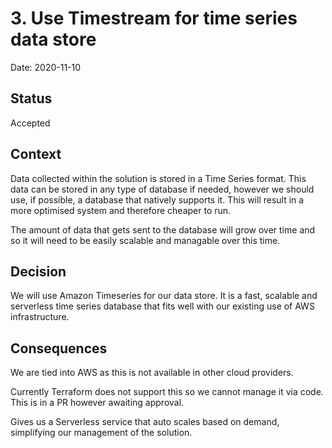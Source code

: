 # 3. Use Timestream for time series data store

Date: 2020-11-10

## Status

Accepted

## Context

Data collected within the solution is stored in a Time Series format. This data can be stored in any type of database if needed, however we should use, if possible, a database that natively supports it. This will result in a more optimised system and therefore cheaper to run.

The amount of data that gets sent to the database will grow over time and so it will need to be easily scalable and managable over this time.

## Decision

We will use Amazon Timeseries for our data store. It is a fast, scalable and serverless time series database that fits well with our existing use of AWS infrastructure.

## Consequences

We are tied into AWS as this is not available in other cloud providers.

Currently Terraform does not support this so we cannot manage it via code. This is in a PR however awaiting approval.

Gives us a Serverless service that auto scales based on demand, simplifying our management of the solution.

